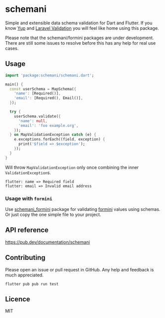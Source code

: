 # schemani

Simple and extensible data schema validation for Dart and Flutter. If you know [Yup](https://github.com/jquense/yup) and [Laravel Validation](https://laravel.com/docs/validation#available-validation-rules) you will feel like home using this package.

Please note that the schemani/formini packages are under development. There are still some issues to resolve before this has any help for real use cases.

## Usage

```dart
import 'package:schemani/schemani.dart';

main() {
  const userSchema = MapSchema({
    'name': [Required()],
    'email': [Required(), Email()],
  });

  try {
    userSchema.validate({
      'name': null,
      'email': 'foo example.org',
    });
  } on MapValidationException catch (e) {
    e.exceptions.forEach((field, exception) {
      print('$field => $exception');
    });
  }
}
```
Will throw `MapValidationException` only once combining the inner `ValidationException`s.
```
flutter: name => Required field
flutter: email => Invalid email address
```

### Usage with `formini`

Use [schemani_formini](https://pub.dev/packages/schemani_formini) package for validating [formini](https://pub.dev/packages/formini) values using schemas. Or just copy the one simple file to your project.

## API reference

https://pub.dev/documentation/schemani

## Contributing

Please open an issue or pull request in GitHub. Any help and feedback is much appreciated.

`flutter pub pub run test`

## Licence

MIT
